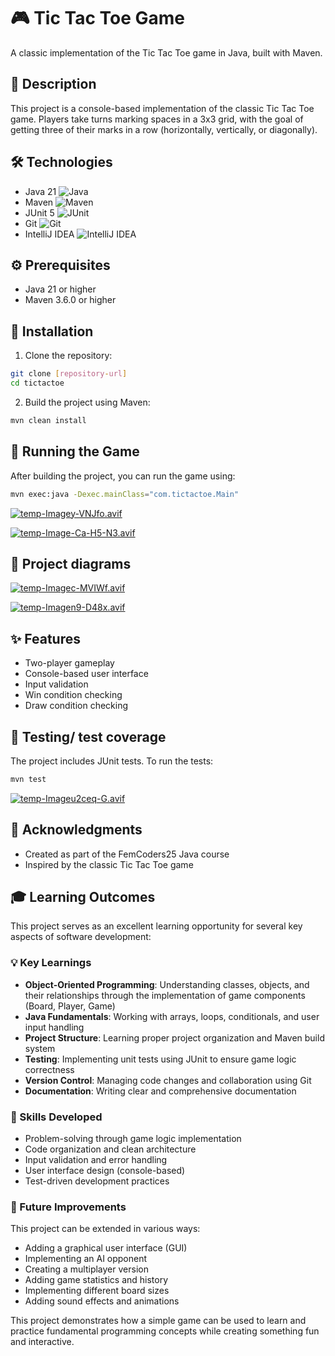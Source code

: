 # 🎮 Tic Tac Toe Game

A classic implementation of the Tic Tac Toe game in Java, built with Maven.

## 📝 Description

This project is a console-based implementation of the classic Tic Tac Toe game. Players take turns marking spaces in a 3x3 grid, with the goal of getting three of their marks in a row (horizontally, vertically, or diagonally).

## 🛠️ Technologies

- Java 21 ![Java](https://img.shields.io/badge/java-%23ED8B00.svg?style=for-the-badge&logo=openjdk&logoColor=white)
- Maven ![Maven](https://img.shields.io/badge/apache_maven-C71A36?style=for-the-badge&logo=apachemaven&logoColor=white)
- JUnit 5 ![JUnit](https://img.shields.io/badge/Junit5-25A162?style=for-the-badge&logo=junit5&logoColor=white)
- Git ![Git](https://img.shields.io/badge/git-%23F05033.svg?style=for-the-badge&logo=git&logoColor=white)
- IntelliJ IDEA ![IntelliJ IDEA](https://img.shields.io/badge/IntelliJIDEA-000000.svg?style=for-the-badge&logo=intellij-idea&logoColor=white)

## ⚙️ Prerequisites

- Java 21 or higher
- Maven 3.6.0 or higher

## 🚀 Installation

1. Clone the repository:

```bash
git clone [repository-url]
cd tictactoe
```

2. Build the project using Maven:

```bash
mvn clean install
```

## 🎯 Running the Game

After building the project, you can run the game using:

```bash
mvn exec:java -Dexec.mainClass="com.tictactoe.Main"
```
[![temp-Imagey-VNJfo.avif](https://i.postimg.cc/KYX6zsp1/temp-Imagey-VNJfo.avif)](https://postimg.cc/K1NqpQ2b)

[![temp-Image-Ca-H5-N3.avif](https://i.postimg.cc/8kyxWCnQ/temp-Image-Ca-H5-N3.avif)](https://postimg.cc/Wtk9csvX)

## 📁 Project diagrams

[![temp-Imagec-MVIWf.avif](https://i.postimg.cc/3wsx3Bm1/temp-Imagec-MVIWf.avif)](https://postimg.cc/QBq3bc6K)

[![temp-Imagen9-D48x.avif](https://i.postimg.cc/L8qShPHb/temp-Imagen9-D48x.avif)](https://postimg.cc/21fMKVLQ)

## ✨ Features

- Two-player gameplay
- Console-based user interface
- Input validation
- Win condition checking
- Draw condition checking

## 🧪 Testing/ test coverage

The project includes JUnit tests. To run the tests:

```bash
mvn test
```
[![temp-Imageu2ceq-G.avif](https://i.postimg.cc/mrtPLkqL/temp-Imageu2ceq-G.avif)](https://postimg.cc/NyvsbsBS)

## 🙏 Acknowledgments

- Created as part of the FemCoders25 Java course
- Inspired by the classic Tic Tac Toe game

## 🎓 Learning Outcomes

This project serves as an excellent learning opportunity for several key aspects of software development:

### 💡 Key Learnings
- **Object-Oriented Programming**: Understanding classes, objects, and their relationships through the implementation of game components (Board, Player, Game)
- **Java Fundamentals**: Working with arrays, loops, conditionals, and user input handling
- **Project Structure**: Learning proper project organization and Maven build system
- **Testing**: Implementing unit tests using JUnit to ensure game logic correctness
- **Version Control**: Managing code changes and collaboration using Git
- **Documentation**: Writing clear and comprehensive documentation

### 🎯 Skills Developed
- Problem-solving through game logic implementation
- Code organization and clean architecture
- Input validation and error handling
- User interface design (console-based)
- Test-driven development practices

### 🌟 Future Improvements
This project can be extended in various ways:
- Adding a graphical user interface (GUI)
- Implementing an AI opponent
- Creating a multiplayer version
- Adding game statistics and history
- Implementing different board sizes
- Adding sound effects and animations

This project demonstrates how a simple game can be used to learn and practice fundamental programming concepts while creating something fun and interactive.
